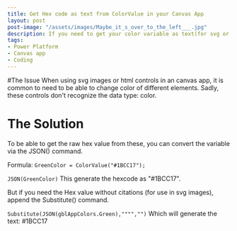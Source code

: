 ```yaml
---
title: Get Hex code as text from ColorValue in your Canvas App
layout: post
post-image: "/assets/images/Maybe_it_s_over_to_the_left___.jpg"
description: If you need to get your color variable as text(for svg or html controls), this is the way
tags:
- Power Platform
- Canvas app
- Coding
---
```


#The Issue
When using svg images or html controls in an canvas app, it is common to need to be able to change color of different elements. Sadly, these controls don't recognize the data type: color.

# The Solution
To be able to get the raw hex value from these, you can convert the variable via the JSON() command.

Formula:
`
GreenColor = ColorValue("#1BCC17");
`

`
JSON(GreenColor)
`
This generate the hexcode as "#1BCC17".

But if you need the Hex value without citations (for use in svg images), append the Substitute() command.

`Substitute(JSON(gblAppColors.Green),"""","")`
Which will generate the text: #1BCC17

